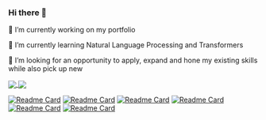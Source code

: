 ### Hi there 👋
🔭 I’m currently working on my portfolio  
  
🌱 I’m currently learning Natural Language Processing and Transformers  
  
👯 I’m looking for an opportunity to apply, expand and hone my existing skills while also pick up new

<a href="https://github.com/pedroandreou/github-readme-stats">
  <img align="center" src="https://github-readme-stats.vercel.app/api?username=pedroandreou&hide=contribs,prs&show_icons=true&theme=dark" />
</a>
<a href="https://github.com/pedroandreou/github-readme-stats">
  <img align="center" src="https://github-readme-stats.vercel.app/api/top-langs/?username=pedroandreou&theme=dark&langs_count=4&hide=Assembly,Pascal,Pawn,SCSS&layout=compact" />
</a>

<!--- Stats --->
<!--- [![Petros's GitHub stats](https://github-readme-stats.vercel.app/api?username=pedroandreou&hide=contribs,prs&show_icons=true&theme=dark)](https://github.com/pedroandreou/github-readme-stats) [![Top Langs](https://github-readme-stats.vercel.app/api/top-langs/?username=pedroandreou&theme=dark)](https://github.com/pedroandreou/github-readme-stats) --->
<!--- Top Languages used in the repos --->



<!--- Pinned repositories --->
[![Readme Card](https://github-readme-stats.vercel.app/api/pin/?username=pedroandreou&repo=Spartan-Warrior-Android-Game&show_icons=true&theme=dark)](https://github.com/pedroandreou/github-readme-stats)
[![Readme Card](https://github-readme-stats.vercel.app/api/pin/?username=pedroandreou&repo=Spartan-Warrior-Desktop-App&show_icons=true&theme=dark)](https://github.com/pedroandreou/github-readme-stats)
[![Readme Card](https://github-readme-stats.vercel.app/api/pin/?username=pedroandreou&repo=DroneSimulator&show_icons=true&theme=dark)](https://github.com/pedroandreou/github-readme-stats)
[![Readme Card](https://github-readme-stats.vercel.app/api/pin/?username=pedroandreou&repo=SMTP-Client-Server-Sides&show_icons=true&theme=dark)](https://github.com/pedroandreou/github-readme-stats)
[![Readme Card](https://github-readme-stats.vercel.app/api/pin/?username=pedroandreou&repo=DataAnalysisUsingTwitterApi&show_icons=true&theme=dark)](https://github.com/pedroandreou/github-readme-stats)
[![Readme Card](https://github-readme-stats.vercel.app/api/pin/?username=pedroandreou&repo=ImageCompDecomp&show_icons=true&theme=dark)](https://github.com/pedroandreou/github-readme-stats)

